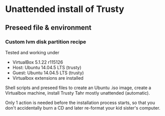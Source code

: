 # Unattended install of Trusty
## Preseed file & environment 
### Custom lvm disk partition recipe

Tested and working under 
*  VirtualBox 5.1.22 r115126
*  Host: Ubuntu 14.04.5 LTS (trusty)
*  Guest: Ubuntu 14.04.5 LTS (trusty)
*  Virtualbox extensions are installed

Shell scripts and preseed files to create an Ubuntu .iso image,
create a Virtualbox machine,
install Trusty Tahr mostly unattended (automatic).

Only 1 action is needed before the installation process starts, so that you don't accidentally burn a CD and later re-format your kid sister's computer.


